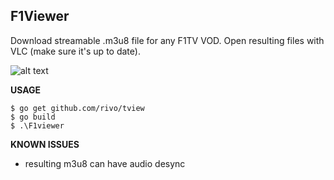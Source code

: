 ## F1Viewer

Download streamable .m3u8 file for any F1TV VOD.
Open resulting files with VLC (make sure it's up to date).

![alt text](https://i.imgur.com/JHnofPI.png)
 

**USAGE**

    $ go get github.com/rivo/tview
    $ go build
    $ .\F1viewer
    
**KNOWN ISSUES**

* resulting m3u8 can have audio desync
